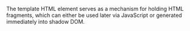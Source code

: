 The template HTML element serves as a mechanism for holding HTML fragments, which can either be used later via JavaScript or generated immediately into shadow DOM.